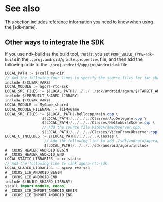 # See also

This section includes reference information you need to know when using the [sdk-name].

## Other ways to integrate the SDK

If you use ndk-build as the build tool, that is, you set `PROP_BUILD_TYPE=ndk-build` in the `./proj.android/gradle.properties` file, and then add the following code to the `./proj.android/app/jni/Android.mk` file:

```java
LOCAL_PATH := $(call my-dir)         
// Add the following four lines to specify the source files for the shared libraries.
include $(CLEAR_VARS) 
LOCAL_MODULE := agora-rtc-sdk
LOCAL_SRC_FILES := $(LOCAL_PATH)/../../../sdk/android/agora/$(TARGET_ARCH_ABI)/libagora-rtc-sdk.so
include $(PREBUILT_SHARED_LIBRARY)
include $(CLEAR_VARS)
LOCAL_MODULE := MyGame_shared
LOCAL_MODULE_FILENAME := libMyGame
LOCAL_SRC_FILES := $(LOCAL_PATH)/hellocpp/main.cpp \
                 $(LOCAL_PATH)/../../../Classes/AppDelegate.cpp \
                 $(LOCAL_PATH)/../../../Classes/HelloWorldScene.cpp \
                 // Add the source file VideoFrameObserver.cpp.
                 $(LOCAL_PATH)/../../../Classes/VideoFrameObserver.cpp \
LOCAL_C_INCLUDES := $(LOCAL_PATH)/../../../Classes \
                  // Add the following line to add ./sdk/android/agora/include to the include search path.
                  $(LOCAL_PATH)/../../../sdk/android/agora/include
# _COCOS_HEADER_ANDROID_BEGIN
# _COCOS_HEADER_ANDROID_END
LOCAL_STATIC_LIBRARIES := cc_static
// Add the following line to link agora-rtc-sdk.
LOCAL_SHARED_LIBRARIES := agora-rtc-sdk
# _COCOS_LIB_ANDROID_BEGIN    
# _COCOS_LIB_ANDROID_END  
include $(BUILD_SHARED_LIBRARY)
$(call import-module, cocos)
# _COCOS_LIB_IMPORT_ANDROID_BEGIN
# _COCOS_LIB_IMPORT_ANDROID_END
```
